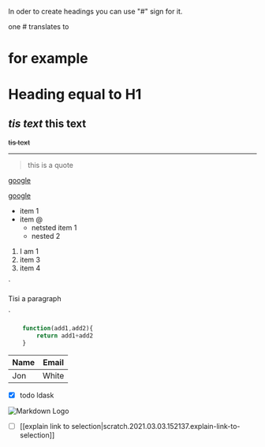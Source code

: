 <!--- Headings ---->
In oder to create headings you can use "#" sign for it. 

one # translates to <h1>
for example 

# Heading equal to H1

*tis text*
**this text**
----

~~tis text~~
_________

> this is a quote

[google](http://google.com)

[google](http://google.com "Google .com")

* item 1
* item @
    * netsted item 1
    * nested 2

1. I am 1
1. item 3
1. item 4

`
<p>Tisi a paragraph</p>

`

```javascript
    function(add1,add2){
        return add1+add2
    }
```


| Name | Email |
|----- | ----- |
| Jon  | White |


* [x] todo ldask

![Markdown Logo](https://markdown-here.com/img/icon256.png )
- [ ] [[explain link to selection|scratch.2021.03.03.152137.explain-link-to-selection]]


